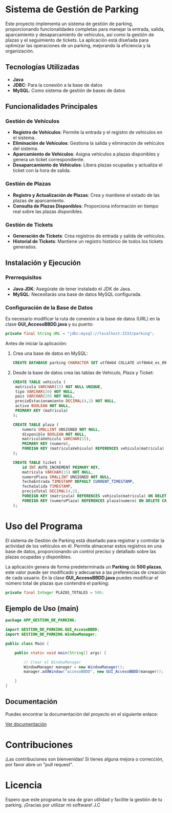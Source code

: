 # Sistema de Gestión de Parking

Este proyecto implementa un sistema de gestión de parking, proporcionando funcionalidades completas para manejar la entrada, salida, aparcamiento y desaparcamiento de vehículos, así como la gestión de plazas y el seguimiento de tickets. La aplicación está diseñada para optimizar las operaciones de un parking, mejorando la eficiencia y la organización.

## Tecnologías Utilizadas

- **Java**
- **JDBC**: Para la conexión a la base de datos
- **MySQL**: Como sistema de gestión de bases de datos

## Funcionalidades Principales

### Gestión de Vehículos

- **Registro de Vehículos**: Permite la entrada y el registro de vehículos en el sistema.
- **Eliminación de Vehículos**: Gestiona la salida y eliminación de vehículos del sistema.
- **Aparcamiento de Vehículos**: Asigna vehículos a plazas disponibles y genera un ticket correspondiente.
- **Desaparcamiento de Vehículos**: Libera plazas ocupadas y actualiza el ticket con la hora de salida.

### Gestión de Plazas

- **Registro y Actualización de Plazas**: Crea y mantiene el estado de las plazas de aparcamiento.
- **Consulta de Plazas Disponibles**: Proporciona información en tiempo real sobre las plazas disponibles.

### Gestión de Tickets

- **Generación de Tickets**: Crea registros de entrada y salida de vehículos.
- **Historial de Tickets**: Mantiene un registro histórico de todos los tickets generados.

## Instalación y Ejecución

### Prerrequisitos

- **Java JDK**: Asegúrate de tener instalado el JDK de Java.
- **MySQL**: Necesitarás una base de datos MySQL configurada.

### Configuración de la Base de Datos

Es necesario modificar la ruta de conexión a la base de datos (URL) en la clase <b>GUI_AccesoBBDD.java</b> y su puerto:

```java
private final String URL = "jdbc:mysql://localhost:3333/parking";
```

Antes de iniciar la aplicación:

1. Crea una base de datos en MySQL:
   ```sql
   CREATE DATABASE parking CHARACTER SET utf8mb4 COLLATE utf8mb4_es_0900_as_cs;
2. Desde la base de datos crea las tablas de Vehiculo, Plaza y Ticket:
   ```sql
   CREATE TABLE vehiculo (
    matricula VARCHAR(15) NOT NULL UNIQUE,
    tipo VARCHAR(20) NOT NULL,
    pais VARCHAR(20) NOT NULL,
    precioEstacionamiento DECIMAL(4,2) NOT NULL,
    activo BOOLEAN NOT NULL,
    PRIMARY KEY (matricula)
   );

   CREATE TABLE plaza (
       numero SMALLINT UNSIGNED NOT NULL,
       disponible BOOLEAN NOT NULL,
       matriculaVehiculo VARCHAR(15),
       PRIMARY KEY (numero),
       FOREIGN KEY (matriculaVehiculo) REFERENCES vehiculo(matricula) ON UPDATE CASCADE
   );

   CREATE TABLE ticket (
       id INT AUTO_INCREMENT PRIMARY KEY,
       matricula VARCHAR(15) NOT NULL,
       numeroPlaza SMALLINT UNSIGNED NOT NULL,
       fechaEntrada TIMESTAMP DEFAULT CURRENT_TIMESTAMP,
       fechaSalida TIMESTAMP,
       precioTotal DECIMAL(4,2),
       FOREIGN KEY (matricula) REFERENCES vehiculo(matricula) ON DELETE CASCADE,
       FOREIGN KEY (numeroPlaza) REFERENCES plaza(numero) ON DELETE CASCADE
   );

# Uso del Programa
El sistema de Gestión de Parking está diseñado para registrar y controlar la actividad de los vehículos en él. Permite almacenar estos registros en una base de datos, proporcionando un control preciso y detallado sobre las plazas ocupadas y disponibles.
<p>La aplicación genera de forma predeterminada un <b>Parking</b> de <b>500 plazas</b>, este valor puede ser modificado y adecuarse a las preferencias de creación de cada usuario. En la clase <b>GUI_AccesoBBDD.java</b> puedes modificar el número total de plazas que contendrá el parking:</p> 

```java
private final Integer PLAZAS_TOTALES = 500;
```

## Ejemplo de Uso (main)

```java
package APP_GESTION_DE_PARKING;

import GESTION_DE_PARKING.GUI_AccesoBBDD;
import GESTION_DE_PARKING.WindowManager;

public class Main {

    public static void main(String[] args) {

        // Crear el WindowManager
        WindowManager manager = new WindowManager();
        manager.addWindow("accesoBBDD", new GUI_AccesoBBDD(manager));

    }
}
``````

## Documentación

Puedes encontrar la documentación del proyecto en el siguiente enlace:

[Ver documentación](src/GESTION_DE_PARKING/docParking/index.html)

# Contribuciones
¡Las contribuciones son bienvenidas! Si tienes alguna mejora o corrección, por favor abre un "pull request".

# Licencia
Espero que este programa te sea de gran utilidad y facilite la gestión de tu parking. ¡Gracias por utilizar mi software! 
J.C
